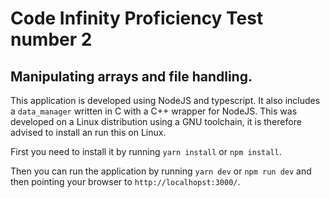# Code Infinity Proficiency Test number 2

## Manipulating arrays and file handling.

This application is developed using NodeJS and typescript. It also includes a `data_manager` written in C with a C++ wrapper for NodeJS. This was developed on a Linux distribution using a GNU toolchain, it is therefore advised to install an run this on Linux.

First you need to install it by running `yarn install` or `npm install`.

Then you can run the application by running `yarn dev` or `npm run dev` and then pointing your browser to `http://localhopst:3000/`.
